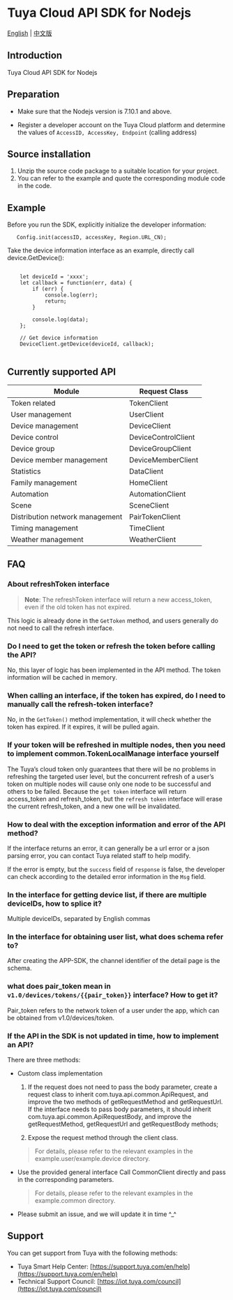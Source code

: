 # Tuya Cloud API SDK for  Nodejs

[English](README.md) | [中文版](README_cn.md)

## Introduction

Tuya Cloud API SDK for Nodejs

## Preparation
- Make sure that the Nodejs version is 7.10.1 and above.

- Register a developer account on the Tuya Cloud platform and determine the values of `AccessID, AccessKey, Endpoint` (calling address)

## Source installation
1. Unzip the source code package to a suitable location for your project.
2. You can refer to the example and quote the corresponding module code in the code.

## Example

Before you run the SDK, explicitly initialize the developer information:
```
   Config.init(accessID, accessKey, Region.URL_CN);
```

Take the device information interface as an example, directly call device.GetDevice():  
```nodejs
    
    let deviceId = 'xxxx';
    let callback = function(err, data) {
        if (err) {
            console.log(err);
            return;
        }
    
        console.log(data);
    };
    
    // Get device information
    DeviceClient.getDevice(deviceId, callback);
    
```

## Currently supported API

| Module | Request Class |
| ---- | ---- |
| Token related | TokenClient |
| User management | UserClient |
| Device management | DeviceClient |
| Device control | DeviceControlClient |
| Device group | DeviceGroupClient |
| Device member management | DeviceMemberClient |
| Statistics | DataClient |
| Family management | HomeClient |
| Automation | AutomationClient |
| Scene | SceneClient |
| Distribution network management | PairTokenClient |
| Timing management | TimeClient |
| Weather management | WeatherClient |



## FAQ

### About refreshToken interface

> **Note**: The refreshToken interface will return a new access_token, even if the old token has not expired.

This logic is already done in the `GetToken` method, and users generally do not need to call the refresh interface.

### Do I need to get the token or refresh the token before calling the API?

No, this layer of logic has been implemented in the  API method. The token information will be cached in memory.

### When calling an interface, if the token has expired, do I need to manually call the refresh-token interface?

No, in the `GetToken()` method implementation, it will check whether the token has expired. If it expires, it will be pulled again.

### If your token will be refreshed in multiple nodes, then you need to implement common.TokenLocalManage interface yourself
The Tuya’s cloud token only guarantees that there will be no problems in refreshing the targeted user level, but the concurrent refresh of a user’s token on multiple nodes will cause only one node to be successful and others to be failed.
Because the `get token` interface will return access_token and refresh_token, but the `refresh token` interface will erase the current refresh_token, and a new one will be invalidated.

### How to deal with the exception information and error of the API method?

If the interface returns an error, it can generally be a url error or a json parsing error, you can contact Tuya related staff to help modify.

If the error is empty, but the `success` field of `response` is false, the developer can check according to the detailed error information in the `Msg` field.

### In the interface for getting device list, if there are multiple deviceIDs, how to splice it?

Multiple deviceIDs, separated by English commas

### In the interface for obtaining user list, what does schema refer to?

After creating the APP-SDK, the channel identifier of the detail page is the schema.

### what does pair_token mean in `v1.0/devices/tokens/{{pair_token}}` interface? How to get it?

Pair_token refers to the network token of a user under the app, which can be obtained from v1.0/devices/token.

### If the API in the SDK is not updated in time, how to implement an API?

There are three methods:

- Custom class implementation
    1. If the request does not need to pass the body parameter, create a request class to inherit com.tuya.api.common.ApiRequest, and improve the two methods of getRequestMethod and getRequestUrl.
    If the interface needs to pass body parameters, it should inherit com.tuya.api.common.ApiRequestBody, and improve the getRequestMethod, getRequestUrl and getRequestBody methods;

    2. Expose the request method through the client class.

    > For details, please refer to the relevant examples in the example.user/example.device directory.

- Use the provided general interface
    Call CommonClient directly and pass in the corresponding parameters.

    > For details, please refer to the relevant examples in the example.common directory.

- Please submit an issue, and we will update it in time ^_^
## Support

You can get support from Tuya with the following methods:

- Tuya Smart Help Center: [https://support.tuya.com/en/help](https://support.tuya.com/en/help)
- Technical Support Council: [https://iot.tuya.com/council](https://iot.tuya.com/council)

